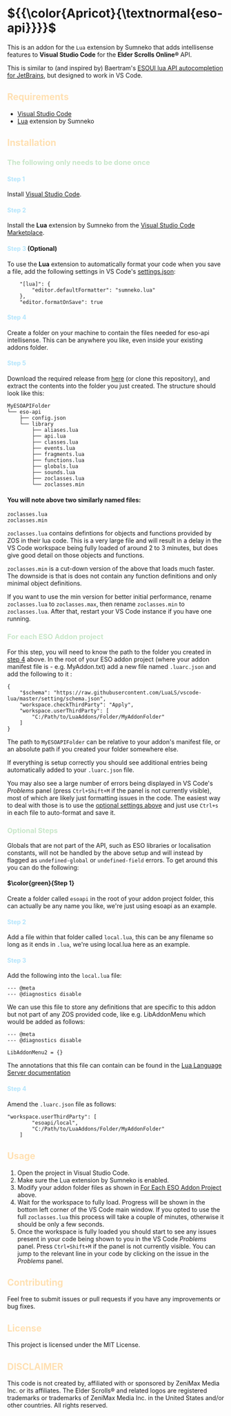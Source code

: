 # ${{\color{Apricot}{\textnormal{eso-api}}}}$

This is an addon for the `Lua` extension by Sumneko that adds intellisense features to **Visual Studio Code** for the **Elder Scrolls Online®** API.

This is similar to (and inspired by) Baertram's [ESOUI lua API autocompletion for JetBrains](https://www.esoui.com/downloads/info2654-ESOUIluaAPIautocompletionforJetBrainsIntelliJIDEAIDEEmmyLuapluginesouisourcessearch.html), but designed to work in VS Code.

## <font color="#FFE0B2">Requirements</font>

- [Visual Studio Code](https://code.visualstudio.com/)
- [Lua](https://marketplace.visualstudio.com/items?itemName=sumneko.lua) extension by Sumneko

## <font color="#FFE0B2">Installation</font>

### <font color="#C8E6C9">The following only needs to be done once</font>
#### <font color="#B3E5FC">Step 1</font>
Install [Visual Studio Code](https://code.visualstudio.com/).
#### <font color="#B3E5FC">Step 2</font>
Install the **Lua** extension by Sumneko from the [Visual Studio Code Marketplace](https://marketplace.visualstudio.com/items?itemName=sumneko.lua).
#### <font color="#B3E5FC">Step 3</font> (Optional)
To use the **Lua** extension to automatically format your code when you save a file, add the following settings in VS Code's [settings.json](https://code.visualstudio.com/docs/editor/settings#_settings-json-file):

```
    "[lua]": {
        "editor.defaultFormatter": "sumneko.lua"
    },
    "editor.formatOnSave": true
```
#### <font color="#B3E5FC">Step 4</font>
Create a folder on your machine to contain the files needed for eso-api intellisense. This can be anywhere you like, even inside your existing addons folder.
#### <font color="#B3E5FC">Step 5</font>
Download the required release from [here](https://github.com/Flat-Badger-1971/eso-api/releases) (or clone this repository), and extract the contents into the folder you just created. The structure should look like this:
```
MyESOAPIFolder
└── eso-api
    ├── config.json
    └── library
        ├── aliases.lua
        ├── api.lua
        ├── classes.lua
        ├── events.lua
        ├── fragments.lua
        ├── functions.lua
        ├── globals.lua
        ├── sounds.lua
        ├── zoclasses.lua
        └── zoclasses.min
```
#### You will note above two similarly named files:
```
zoclasses.lua
zoclasses.min
```
`zoclasses.lua` contains defintions for objects and functions provided by ZOS in their lua code. This is a very large file and will result in a delay in the VS Code workspace being fully loaded of around 2 to 3 minutes, but does give good detail on those objects and functions.

`zoclasses.min` is a cut-down version of the above that loads much faster. The downside is that is does not contain any function definitions and only minimal object definitions.

If you want to use the min version for better initial performance, rename `zoclasses.lua` to `zoclasses.max`, then rename `zoclasses.min` to `zoclasses.lua`. After that, restart your VS Code instance if you have one running.

### <font color="#C8E6C9">For each ESO Addon project</font>

For this step, you will need to know the path to the folder you created in [step 4](#step-4) above. In the root of your ESO addon project (where your addon manifest file is - e.g. MyAddon.txt) add a new file named `.luarc.json` and add the following to it :
```
{
    "$schema": "https://raw.githubusercontent.com/LuaLS/vscode-lua/master/setting/schema.json",
    "workspace.checkThirdParty": "Apply",
    "workspace.userThirdParty": [
        "C:/Path/to/LuaAddons/Folder/MyAddonFolder"
    ]
}
```
The path to `MyESOAPIFolder` can be relative to your addon's manifest file, or an absolute path if you created your folder somewhere else. 

If everything is setup correctly you should see additional entries being automatically added to your `.luarc.json` file.

You may also see a large number of errors being displayed in VS Code's *Problems* panel (press `Ctrl+Shift+M` if the panel is not currently visible), most of which are likely just formatting issues in the code. The easiest way to deal with those is to use the [optional settings above](#step-3-optional) and just use `Ctrl+s` in each file to auto-format and save it.

### <font color="#C8E6C9">Optional Steps</font>
Globals that are not part of the API, such as ESO libraries or localisation constants, will not be handled by the above setup and will instead by flagged as `undefined-global` or `undefined-field` errors. To get around this you can do the following:

#### $\color{green}{Step 1}
Create a folder called `esoapi` in the root of your addon project folder, this can actually be any name you like, we're just using esoapi as an example. 

#### <font color="#B3E5FC">Step 2</font>
Add a file within that folder called `local.lua`, this can be any filename so long as it ends in `.lua`, we're using local.lua here as an example.

#### <font color="#B3E5FC">Step 3</font>
Add the following into the `local.lua` file:
```
--- @meta
--- @diagnostics disable

```

We can use this file to store any definitions that are specific to this addon but not part of any ZOS provided code, like e.g. LibAddonMenu which would be added as follows:
```
--- @meta
--- @diagnostics disable

LibAddonMenu2 = {}
```

The annotations that this file can contain can be found in the [Lua Language Server documentation](https://luals.github.io/wiki/annotations)

#### <font color="#B3E5FC">Step 4</font>
Amend the `.luarc.json` file as follows:
```
"workspace.userThirdParty": [
        "esoapi/local",
        "C:/Path/to/LuaAddons/Folder/MyAddonFolder"
    ]
```

## <font color="#FFE0B2">Usage</font>

1. Open the project in Visual Studio Code.
2. Make sure the Lua extension by Sumneko is enabled.
3. Modify your addon folder files as shown in [For Each ESO Addon Project](#for-each-eso-addon-project) above.
4. Wait for the workspace to fully load. Progress will be shown in the bottom left corner of the VS Code main window. If you opted to use the full `zoclasses.lua` this process will take a couple of minutes, otherwise it should be only a few seconds.
5. Once the workspace is fully loaded you should start to see any issues present in your code being shown to you in the VS Code *Problems* panel. Press `Ctrl+Shift+M` if the panel is not currently visible. You can jump to the relevant line in your code by clicking on the issue in the *Problems* panel.

## <font color="#FFE0B2">Contributing</font>

Feel free to submit issues or pull requests if you have any improvements or bug fixes.

## <font color="#FFE0B2">License</font>

This project is licensed under the MIT License.

## <font color="#FFE0B2">DISCLAIMER</font>
This code is not created by, affiliated with or sponsored by ZeniMax
Media Inc. or its affiliates. The Elder Scrolls® and related logos are
registered trademarks or trademarks of ZeniMax Media Inc. in the United
States and/or other countries. All rights reserved.
